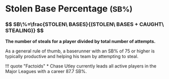 # Stolen Base Percentage <small>(SB%)</small>

<h3>$$ SB\%=\frac{STOLEN\ BASES}{(STOLEN\ BASES + CAUGHT\ STEALING)} $$</h3>

**The number of steals for a player divided by total number of attempts.**

As a general rule of thumb, a baserunner with an SB% of 75 or higher is typically productive and helping his team by attempting to steal.

!!! quote "Factoids"
    * Chase Utley currently leads all active players in the Major Leagues with a career 87.7 SB%.
